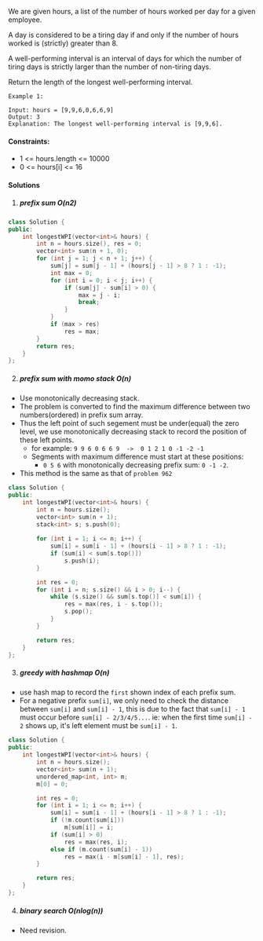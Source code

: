 We are given hours, a list of the number of hours worked per day for a given employee.

A day is considered to be a tiring day if and only if the number of hours worked is (strictly) greater than 8.

A well-performing interval is an interval of days for which the number of tiring days is strictly larger than the number of non-tiring days.

Return the length of the longest well-performing interval.



```
Example 1:

Input: hours = [9,9,6,0,6,6,9]
Output: 3
Explanation: The longest well-performing interval is [9,9,6].
```



#### Constraints:

-    1 <= hours.length <= 10000
-    0 <= hours[i] <= 16


#### Solutions

1. ##### prefix sum  O(n2)

```c++
class Solution {
public:
    int longestWPI(vector<int>& hours) {
        int n = hours.size(), res = 0;
        vector<int> sum(n + 1, 0);
        for (int j = 1; j < n + 1; j++) {
            sum[j] = sum[j - 1] + (hours[j - 1] > 8 ? 1 : -1);
            int max = 0;
            for (int i = 0; i < j; i++) {
                if (sum[j] - sum[i] > 0) {
                    max = j - i;
                    break;
                }
            }
            if (max > res)
                res = max;
        }
        return res;
    }
};
```

2. ##### prefix sum with momo stack O(n)

- Use monotonically decreasing stack.
- The problem is converted to find the maximum difference between two numbers(ordered) in prefix sum array.
- Thus the left point of such segement must be under(equal) the zero level, we use monotonically decreasing stack to record the position of these left points.
    - for example: `9 9 6 0 6 6 9  ->  0 1 2 1 0 -1 -2 -1`
    - Segments with maximum difference must start at these positions:
        - `0 5 6` with monotonically decreasing prefix sum: `0 -1 -2`.
- This method is the same as that of `problem 962`

```c++
class Solution {
public:
    int longestWPI(vector<int>& hours) {
        int n = hours.size();
        vector<int> sum(n + 1);
        stack<int> s; s.push(0);
        
        for (int i = 1; i <= n; i++) {
            sum[i] = sum[i - 1] + (hours[i - 1] > 8 ? 1 : -1);
            if (sum[i] < sum[s.top()])
                s.push(i);
        }

        int res = 0;
        for (int i = n; s.size() && i > 0; i--) {
            while (s.size() && sum[s.top()] < sum[i]) {
                res = max(res, i - s.top());
                s.pop();
            }
        }

        return res;
    }
};
```

3. ##### greedy with hashmap O(n)

- use hash map to record the `first` shown index of each prefix sum.
- For a negative prefix `sum[i]`, we only need to check the distance between `sum[i]` and `sum[i] - 1`, this is due to the fact that `sum[i] - 1` must occur before `sum[i] - 2/3/4/5...`. ie: when the first time `sum[i] - 2` shows up, it's left element must be `sum[i] - 1`.

```c++
class Solution {
public:
    int longestWPI(vector<int>& hours) {
        int n = hours.size();
        vector<int> sum(n + 1);
        unordered_map<int, int> m;
        m[0] = 0;

        int res = 0;
        for (int i = 1; i <= n; i++) {
            sum[i] = sum[i - 1] + (hours[i - 1] > 8 ? 1 : -1);
            if (!m.count(sum[i]))
                m[sum[i]] = i;
            if (sum[i] > 0)
                res = max(res, i);
            else if (m.count(sum[i] - 1))
                res = max(i - m[sum[i] - 1], res);
        }

        return res;
    }
};
```

4. ##### binary search O(nlog(n))

- Need revision.

```c++

```